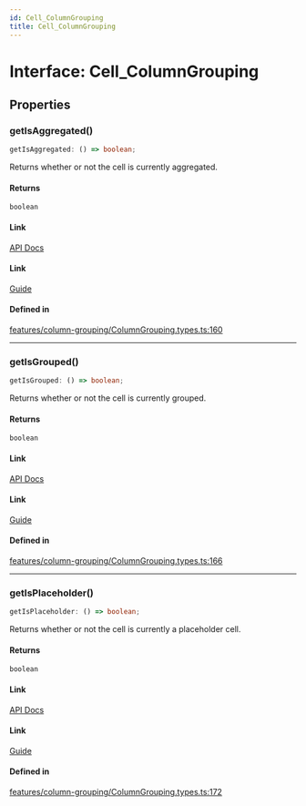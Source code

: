 ```yaml
---
id: Cell_ColumnGrouping
title: Cell_ColumnGrouping
---
```


# Interface: Cell\_ColumnGrouping

## Properties

### getIsAggregated()

```ts
getIsAggregated: () => boolean;
```

Returns whether or not the cell is currently aggregated.

#### Returns

`boolean`

#### Link

[API Docs](https://tanstack.com/table/v8/docs/api/features/grouping#getisaggregated)

#### Link

[Guide](https://tanstack.com/table/v8/docs/guide/grouping)

#### Defined in

[features/column-grouping/ColumnGrouping.types.ts:160](https://github.com/TanStack/table/blob/b1e6b79157b0debc7222660572b06c8b857f4605/packages/table-core/src/features/column-grouping/ColumnGrouping.types.ts#L160)

***

### getIsGrouped()

```ts
getIsGrouped: () => boolean;
```

Returns whether or not the cell is currently grouped.

#### Returns

`boolean`

#### Link

[API Docs](https://tanstack.com/table/v8/docs/api/features/grouping#getisgrouped)

#### Link

[Guide](https://tanstack.com/table/v8/docs/guide/grouping)

#### Defined in

[features/column-grouping/ColumnGrouping.types.ts:166](https://github.com/TanStack/table/blob/b1e6b79157b0debc7222660572b06c8b857f4605/packages/table-core/src/features/column-grouping/ColumnGrouping.types.ts#L166)

***

### getIsPlaceholder()

```ts
getIsPlaceholder: () => boolean;
```

Returns whether or not the cell is currently a placeholder cell.

#### Returns

`boolean`

#### Link

[API Docs](https://tanstack.com/table/v8/docs/api/features/grouping#getisplaceholder)

#### Link

[Guide](https://tanstack.com/table/v8/docs/guide/grouping)

#### Defined in

[features/column-grouping/ColumnGrouping.types.ts:172](https://github.com/TanStack/table/blob/b1e6b79157b0debc7222660572b06c8b857f4605/packages/table-core/src/features/column-grouping/ColumnGrouping.types.ts#L172)
